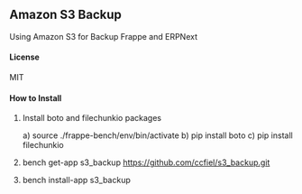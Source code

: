 ## Amazon S3 Backup

Using Amazon S3 for Backup Frappe and ERPNext

#### License

MIT


#### How to Install


1) Install boto and filechunkio packages
   
    a) source ./frappe-bench/env/bin/activate
    b) pip install boto
    c) pip install filechunkio

2) bench get-app s3_backup https://github.com/ccfiel/s3_backup.git

3) bench install-app s3_backup




